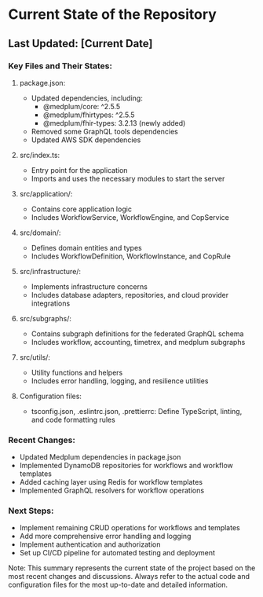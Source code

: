 # Current State of the Repository

## Last Updated: [Current Date]

### Key Files and Their States:

1. package.json:
   - Updated dependencies, including:
     - @medplum/core: ^2.5.5
     - @medplum/fhirtypes: ^2.5.5
     - @medplum/fhir-types: 3.2.13 (newly added)
   - Removed some GraphQL tools dependencies
   - Updated AWS SDK dependencies

2. src/index.ts:
   - Entry point for the application
   - Imports and uses the necessary modules to start the server

3. src/application/:
   - Contains core application logic
   - Includes WorkflowService, WorkflowEngine, and CopService

4. src/domain/:
   - Defines domain entities and types
   - Includes WorkflowDefinition, WorkflowInstance, and CopRule

5. src/infrastructure/:
   - Implements infrastructure concerns
   - Includes database adapters, repositories, and cloud provider integrations

6. src/subgraphs/:
   - Contains subgraph definitions for the federated GraphQL schema
   - Includes workflow, accounting, timetrex, and medplum subgraphs

7. src/utils/:
   - Utility functions and helpers
   - Includes error handling, logging, and resilience utilities

8. Configuration files:
   - tsconfig.json, .eslintrc.json, .prettierrc: Define TypeScript, linting, and code formatting rules

### Recent Changes:
- Updated Medplum dependencies in package.json
- Implemented DynamoDB repositories for workflows and workflow templates
- Added caching layer using Redis for workflow templates
- Implemented GraphQL resolvers for workflow operations

### Next Steps:
- Implement remaining CRUD operations for workflows and templates
- Add more comprehensive error handling and logging
- Implement authentication and authorization
- Set up CI/CD pipeline for automated testing and deployment

Note: This summary represents the current state of the project based on the most recent changes and discussions. Always refer to the actual code and configuration files for the most up-to-date and detailed information.